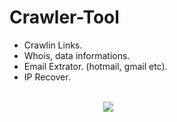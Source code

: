 # Crawler-Tool
<ul>
  <li>Crawlin Links.</li>
  <li>Whois, data informations.</li>
  <li>Email Extrator. (hotmail, gmail etc).</li>
  <li>IP Recover.</li>
</ul>
<br/>
<IMG style="margin-left: 150px" src="http://test.fcen.co.in/crawler.png">


